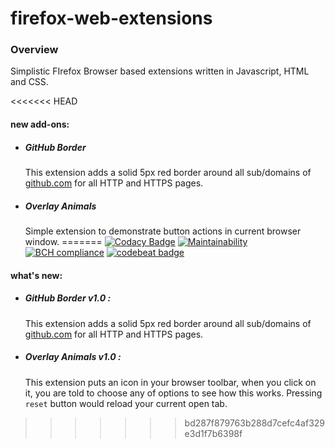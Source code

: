 # firefox-web-extensions
### Overview

Simplistic FIrefox Browser based extensions written in Javascript, HTML and CSS.

<<<<<<< HEAD
#### new add-ons:
- ##### GitHub Border
    This extension adds a solid 5px red border around all sub/domains of [github.com](github.com) for all HTTP and HTTPS pages.
- ##### Overlay Animals
    Simple extension to demonstrate button actions in current browser window.
=======
[![Codacy Badge](https://api.codacy.com/project/badge/Grade/269c437f90934bbcb7c1e5460cdf487d)](https://www.codacy.com/app/sambhavjain2612/firefox-web-extensions?utm_source=github.com&utm_medium=referral&utm_content=sambhav2612/firefox-web-extensions&utm_campaign=badger)
[![Maintainability](https://api.codeclimate.com/v1/badges/d17793cc0685e4c9296e/maintainability)](https://codeclimate.com/github/sambhav2612/firefox-web-extensions/maintainability)
[![BCH compliance](https://bettercodehub.com/edge/badge/sambhav2612/firefox-web-extensions?branch=master)](https://bettercodehub.com/)
[![codebeat badge](https://codebeat.co/badges/eb91fcca-15af-4da5-83d5-611314f9bd38)](https://codebeat.co/projects/github-com-sambhav2612-firefox-web-extensions-master)

#### what's new:
- ##### GitHub Border v1.0 :
    This extension adds a solid 5px red border around all sub/domains of [github.com](github.com) for all HTTP and HTTPS pages.
    
- ##### Overlay Animals v1.0 :
    This extension puts an icon in your browser toolbar, when you click on it, you are told to choose any of options to see how this works. Pressing `reset` button would reload your current open tab.
>>>>>>> bd287f879763b288d7cefc4af329e3d1f7b6398f
